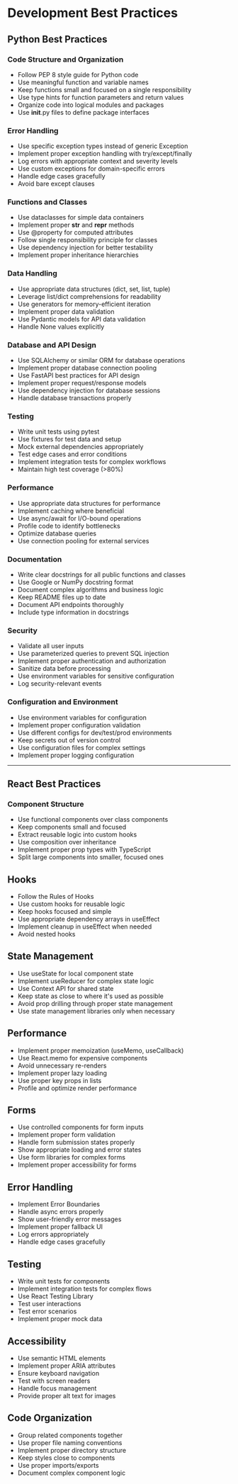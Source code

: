 # Development Best Practices

## Python Best Practices

### Code Structure and Organization
- Follow PEP 8 style guide for Python code
- Use meaningful function and variable names
- Keep functions small and focused on a single responsibility
- Use type hints for function parameters and return values
- Organize code into logical modules and packages
- Use __init__.py files to define package interfaces

### Error Handling
- Use specific exception types instead of generic Exception
- Implement proper exception handling with try/except/finally
- Log errors with appropriate context and severity levels
- Use custom exceptions for domain-specific errors
- Handle edge cases gracefully
- Avoid bare except clauses

### Functions and Classes
- Use dataclasses for simple data containers
- Implement proper __str__ and __repr__ methods
- Use @property for computed attributes
- Follow single responsibility principle for classes
- Use dependency injection for better testability
- Implement proper inheritance hierarchies

### Data Handling
- Use appropriate data structures (dict, set, list, tuple)
- Leverage list/dict comprehensions for readability
- Use generators for memory-efficient iteration
- Implement proper data validation
- Use Pydantic models for API data validation
- Handle None values explicitly

### Database and API Design
- Use SQLAlchemy or similar ORM for database operations
- Implement proper database connection pooling
- Use FastAPI best practices for API design
- Implement proper request/response models
- Use dependency injection for database sessions
- Handle database transactions properly

### Testing
- Write unit tests using pytest
- Use fixtures for test data and setup
- Mock external dependencies appropriately
- Test edge cases and error conditions
- Implement integration tests for complex workflows
- Maintain high test coverage (>80%)

### Performance
- Use appropriate data structures for performance
- Implement caching where beneficial
- Use async/await for I/O-bound operations
- Profile code to identify bottlenecks
- Optimize database queries
- Use connection pooling for external services

### Documentation
- Write clear docstrings for all public functions and classes
- Use Google or NumPy docstring format
- Document complex algorithms and business logic
- Keep README files up to date
- Document API endpoints thoroughly
- Include type information in docstrings

### Security
- Validate all user inputs
- Use parameterized queries to prevent SQL injection
- Implement proper authentication and authorization
- Sanitize data before processing
- Use environment variables for sensitive configuration
- Log security-relevant events

### Configuration and Environment
- Use environment variables for configuration
- Implement proper configuration validation
- Use different configs for dev/test/prod environments
- Keep secrets out of version control
- Use configuration files for complex settings
- Implement proper logging configuration

---

## React Best Practices

### Component Structure
- Use functional components over class components
- Keep components small and focused
- Extract reusable logic into custom hooks
- Use composition over inheritance
- Implement proper prop types with TypeScript
- Split large components into smaller, focused ones

## Hooks
- Follow the Rules of Hooks
- Use custom hooks for reusable logic
- Keep hooks focused and simple
- Use appropriate dependency arrays in useEffect
- Implement cleanup in useEffect when needed
- Avoid nested hooks

## State Management
- Use useState for local component state
- Implement useReducer for complex state logic
- Use Context API for shared state
- Keep state as close to where it's used as possible
- Avoid prop drilling through proper state management
- Use state management libraries only when necessary

## Performance
- Implement proper memoization (useMemo, useCallback)
- Use React.memo for expensive components
- Avoid unnecessary re-renders
- Implement proper lazy loading
- Use proper key props in lists
- Profile and optimize render performance

## Forms
- Use controlled components for form inputs
- Implement proper form validation
- Handle form submission states properly
- Show appropriate loading and error states
- Use form libraries for complex forms
- Implement proper accessibility for forms

## Error Handling
- Implement Error Boundaries
- Handle async errors properly
- Show user-friendly error messages
- Implement proper fallback UI
- Log errors appropriately
- Handle edge cases gracefully

## Testing
- Write unit tests for components
- Implement integration tests for complex flows
- Use React Testing Library
- Test user interactions
- Test error scenarios
- Implement proper mock data

## Accessibility
- Use semantic HTML elements
- Implement proper ARIA attributes
- Ensure keyboard navigation
- Test with screen readers
- Handle focus management
- Provide proper alt text for images

## Code Organization
- Group related components together
- Use proper file naming conventions
- Implement proper directory structure
- Keep styles close to components
- Use proper imports/exports
- Document complex component logic 